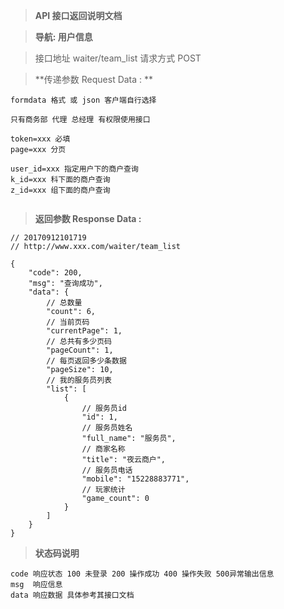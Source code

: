 > **API 接口返回说明文档**

> **导航: 用户信息**

> 接口地址 waiter/team_list 请求方式 POST

> **传递参数 Request Data : **
```
formdata 格式 或 json 客户端自行选择

只有商务部 代理 总经理 有权限使用接口

token=xxx 必填
page=xxx 分页

user_id=xxx 指定用户下的商户查询 
k_id=xxx 科下面的商户查询
z_id=xxx 组下面的商户查询


```

>**返回参数 Response Data :**
```
// 20170912101719
// http://www.xxx.com/waiter/team_list

{
    "code": 200,
    "msg": "查询成功",
    "data": {
        // 总数量
        "count": 6,
        // 当前页码
        "currentPage": 1,
        // 总共有多少页码
        "pageCount": 1,
        // 每页返回多少条数据
        "pageSize": 10,
        // 我的服务员列表
        "list": [
            {
                // 服务员id
                "id": 1,
                // 服务员姓名
                "full_name": "服务员",
                // 商家名称
                "title": "夜云商户",
                // 服务员电话
                "mobile": "15228883771",
                // 玩家统计
                "game_count": 0
            }
        ]
    }
}
```

> **状态码说明**
```
code 响应状态 100 未登录 200 操作成功 400 操作失败 500异常输出信息
msg  响应信息
data 响应数据 具体参考其接口文档
```